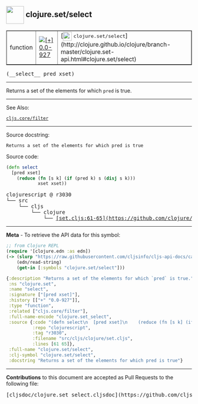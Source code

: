 ## <img width="48px" valign="middle" src="http://i.imgur.com/Hi20huC.png"> clojure.set/select

 <table border="1">
<tr>

<td>function</td>
<td><a href="https://github.com/cljsinfo/cljs-api-docs/tree/0.0-927"><img valign="middle" alt="[+] 0.0-927" src="https://img.shields.io/badge/+-0.0--927-lightgrey.svg"></a> </td>
<td>
[<img height="24px" valign="middle" src="http://i.imgur.com/1GjPKvB.png"> <samp>clojure.set/select</samp>](http://clojure.github.io/clojure/branch-master/clojure.set-api.html#clojure.set/select)
</td>
</tr>
</table>

 <samp>
(__select__ pred xset)<br>
</samp>

---

Returns a set of the elements for which `pred` is true.

---


See Also:

[`cljs.core/filter`](cljs.core_filter.md)<br>

---

Source docstring:

```
Returns a set of the elements for which pred is true
```

Source code:

```clj
(defn select
  [pred xset]
    (reduce (fn [s k] (if (pred k) s (disj s k)))
            xset xset))
```

 <pre>
clojurescript @ r3030
└── src
    └── cljs
        └── clojure
            └── <ins>[set.cljs:61-65](https://github.com/clojure/clojurescript/blob/r3030/src/cljs/clojure/set.cljs#L61-L65)</ins>
</pre>


---

__Meta__ - To retrieve the API data for this symbol:

```clj
;; from Clojure REPL
(require '[clojure.edn :as edn])
(-> (slurp "https://raw.githubusercontent.com/cljsinfo/cljs-api-docs/catalog/cljs-api.edn")
    (edn/read-string)
    (get-in [:symbols "clojure.set/select"]))
```

```clj
{:description "Returns a set of the elements for which `pred` is true.",
 :ns "clojure.set",
 :name "select",
 :signature ["[pred xset]"],
 :history [["+" "0.0-927"]],
 :type "function",
 :related ["cljs.core/filter"],
 :full-name-encode "clojure.set_select",
 :source {:code "(defn select\n  [pred xset]\n    (reduce (fn [s k] (if (pred k) s (disj s k)))\n            xset xset))",
          :repo "clojurescript",
          :tag "r3030",
          :filename "src/cljs/clojure/set.cljs",
          :lines [61 65]},
 :full-name "clojure.set/select",
 :clj-symbol "clojure.set/select",
 :docstring "Returns a set of the elements for which pred is true"}

```

---

__Contributions__ to this document are accepted as Pull Requests to the following file:

 <pre>
[cljsdoc/clojure.set_select.cljsdoc](https://github.com/cljsinfo/cljs-api-docs/blob/master/cljsdoc/clojure.set_select.cljsdoc)
</pre>

